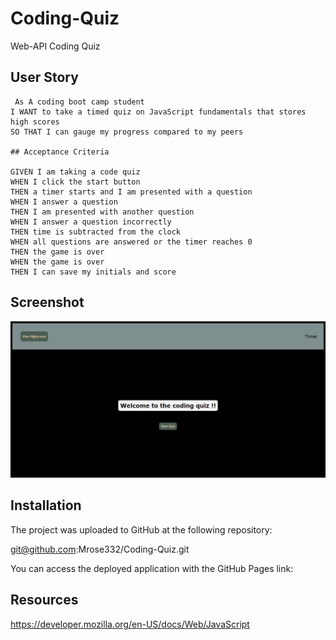 # Coding-Quiz
Web-API Coding Quiz

## User Story

```
 As A coding boot camp student
I WANT to take a timed quiz on JavaScript fundamentals that stores high scores
SO THAT I can gauge my progress compared to my peers

## Acceptance Criteria

GIVEN I am taking a code quiz
WHEN I click the start button
THEN a timer starts and I am presented with a question
WHEN I answer a question
THEN I am presented with another question
WHEN I answer a question incorrectly
THEN time is subtracted from the clock
WHEN all questions are answered or the timer reaches 0
THEN the game is over
WHEN the game is over
THEN I can save my initials and score
```

## Screenshot

<img src="assets/images/coding-quiz-pic.jpeg">

## Installation

The project was uploaded to GitHub at the following repository: 

git@github.com:Mrose332/Coding-Quiz.git

You can access the deployed application with the GitHub Pages link:

## Resources

https://developer.mozilla.org/en-US/docs/Web/JavaScript
